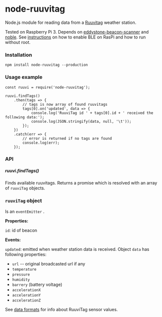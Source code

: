 # node-ruuvitag
Node.js module for reading data from a [Ruuvitag](http://tag.ruuvi.com)
weather station.

Tested on Raspberry Pi 3. Depends on [eddystone-beacon-scanner](https://github.com/sandeepmistry/node-eddystone-beacon-scanner) and [noble](https://github.com/sandeepmistry/noble). See [instructions](https://github.com/sandeepmistry/noble) on
 how to enable BLE on RasPi and how to run without root.

### Installation

```
npm install node-ruuvitag --production
```


### Usage example
```
const ruuvi = require('node-ruuvitag');

ruuvi.findTags()
    .then(tags => {
        // tags is now array of found ruuvitags
        tags[0].on('updated', data => {
            console.log('RuuviTag id ' + tags[0].id + ' received the following data:');
            console.log(JSON.stringify(data, null, '\t'));
        });
    })
    .catch(err => {
        // error is returned if no tags are found
        console.log(err);
    });
```

### API

##### ruuvi.findTags()

Finds available ruuvitags. Returns a promise which is resolved with an
array of ```ruuviTag``` objects.

### ```ruuviTag``` object

Is an ```eventEmitter``` .

**Properties:**

```id```: id of beacon

**Events:**

```updated```: emitted when weather station data is received.
Object ```data``` has
following properties:

* ```url``` -- original broadcasted url if any
* ```temperature```
* ```pressure```
* ```humidity```
* ```barrery``` (battery voltage)
* ```accelerationX```
* ```accelerationY```
* ```accelerationZ```

See [data formats](https://github.com/ruuvi/ruuvi-sensor-protocols) for
info about RuuviTag sensor values.



